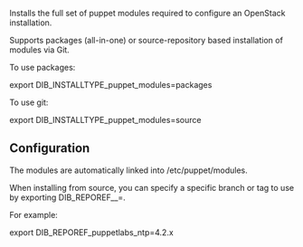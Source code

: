 Installs the full set of puppet modules required to configure
an OpenStack installation.

Supports packages (all-in-one) or source-repository based
installation of modules via Git.

To use packages:

 export DIB\_INSTALLTYPE\_puppet\_modules=packages

To use git:

 export DIB\_INSTALLTYPE\_puppet\_modules=source

Configuration
-------------
The modules are automatically linked into /etc/puppet/modules.

When installing from source, you can specify a specific branch or tag to use
by exporting DIB_REPOREF_<module namespace>_<module name>=<git reference>. 

For example:

 export DIB\_REPOREF\_puppetlabs\_ntp=4.2.x

